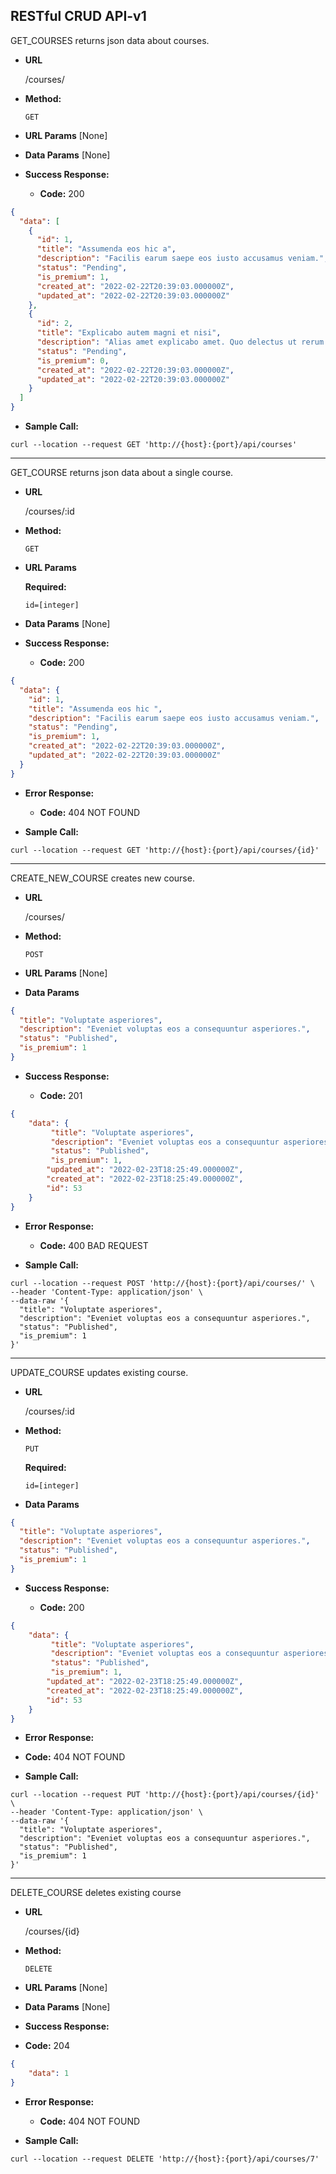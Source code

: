 **RESTful CRUD API-v1**
----
 GET_COURSES returns json data about courses.

* **URL**

  /courses/

* **Method:**

  `GET`
  
*  **URL Params** [None]

* **Data Params** [None]

* **Success Response:**

  * **Code:** 200 <br />
```json
{
  "data": [
    {
      "id": 1,
      "title": "Assumenda eos hic a",
      "description": "Facilis earum saepe eos iusto accusamus veniam.",
      "status": "Pending",
      "is_premium": 1,
      "created_at": "2022-02-22T20:39:03.000000Z",
      "updated_at": "2022-02-22T20:39:03.000000Z"
    },
    {
      "id": 2,
      "title": "Explicabo autem magni et nisi",
      "description": "Alias amet explicabo amet. Quo delectus ut rerum molestias quis beatae.",
      "status": "Pending",
      "is_premium": 0,
      "created_at": "2022-02-22T20:39:03.000000Z",
      "updated_at": "2022-02-22T20:39:03.000000Z"
    }
  ]
}
```
* **Sample Call:**
```code
curl --location --request GET 'http://{host}:{port}/api/courses'
```


--------
  GET_COURSE returns json data about a single course.

* **URL**

  /courses/:id

* **Method:**

  `GET`
  
*  **URL Params**

   **Required:**
 
   `id=[integer]`

* **Data Params** [None]

* **Success Response:**

  * **Code:** 200 <br />
  
```json
{
  "data": {
    "id": 1,
    "title": "Assumenda eos hic ",
    "description": "Facilis earum saepe eos iusto accusamus veniam.",
    "status": "Pending",
    "is_premium": 1,
    "created_at": "2022-02-22T20:39:03.000000Z",
    "updated_at": "2022-02-22T20:39:03.000000Z"
  }
}
```
 
* **Error Response:**

  * **Code:** 404 NOT FOUND <br />

* **Sample Call:**
```code
curl --location --request GET 'http://{host}:{port}/api/courses/{id}'
```
----
  CREATE_NEW_COURSE creates new course.

* **URL**

  /courses/

* **Method:**

  `POST`
  
*  **URL Params** [None]

* **Data Params**
```json
{
  "title": "Voluptate asperiores",
  "description": "Eveniet voluptas eos a consequuntur asperiores.",
  "status": "Published",
  "is_premium": 1
}
```

* **Success Response:**

  * **Code:** 201 <br />
  
```json
{
    "data": {
         "title": "Voluptate asperiores",
         "description": "Eveniet voluptas eos a consequuntur asperiores.",
         "status": "Published",
         "is_premium": 1,
        "updated_at": "2022-02-23T18:25:49.000000Z",
        "created_at": "2022-02-23T18:25:49.000000Z",
        "id": 53
    }
}
```
 
* **Error Response:**

  * **Code:** 400 BAD REQUEST <br />

* **Sample Call:**
```code
curl --location --request POST 'http://{host}:{port}/api/courses/' \
--header 'Content-Type: application/json' \
--data-raw '{
  "title": "Voluptate asperiores",
  "description": "Eveniet voluptas eos a consequuntur asperiores.",
  "status": "Published",
  "is_premium": 1
}'
```
--------

 UPDATE_COURSE updates existing course.

* **URL**

  /courses/:id

* **Method:**

  `PUT`
  
   **Required:**
 
   `id=[integer]`

* **Data Params**
```json
{
  "title": "Voluptate asperiores",
  "description": "Eveniet voluptas eos a consequuntur asperiores.",
  "status": "Published",
  "is_premium": 1
}
```

* **Success Response:**

  * **Code:** 200 <br />
  
```json
{
    "data": {
         "title": "Voluptate asperiores",
         "description": "Eveniet voluptas eos a consequuntur asperiores.",
         "status": "Published",
         "is_premium": 1,
        "updated_at": "2022-02-23T18:25:49.000000Z",
        "created_at": "2022-02-23T18:25:49.000000Z",
        "id": 53
    }
}
```
  * **Error Response:**

  * **Code:** 404 NOT FOUND <br />

* **Sample Call:**
```code
curl --location --request PUT 'http://{host}:{port}/api/courses/{id}' \
--header 'Content-Type: application/json' \
--data-raw '{
  "title": "Voluptate asperiores",
  "description": "Eveniet voluptas eos a consequuntur asperiores.",
  "status": "Published",
  "is_premium": 1
}'
```

--------

 DELETE_COURSE deletes existing course

* **URL**

  /courses/{id}

* **Method:**

  `DELETE`
  
* **URL Params** [None]

* **Data Params** [None]

* **Success Response:**

* **Code:** 204 <br />
  
```json
{
    "data": 1
}
```
* **Error Response:**

  * **Code:** 404 NOT FOUND <br />

* **Sample Call:**
```code
curl --location --request DELETE 'http://{host}:{port}/api/courses/7'
```
